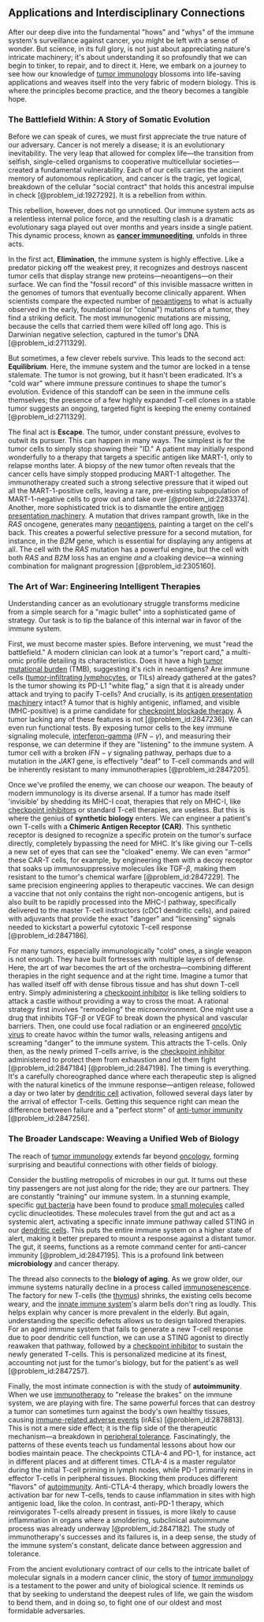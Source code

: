 ## Applications and Interdisciplinary Connections

After our deep dive into the fundamental "hows" and "whys" of the immune system's surveillance against cancer, you might be left with a sense of wonder. But science, in its full glory, is not just about appreciating nature's intricate machinery; it's about understanding it so profoundly that we can begin to tinker, to repair, and to direct it. Here, we embark on a journey to see how our knowledge of [tumor immunology](@article_id:154791) blossoms into life-saving applications and weaves itself into the very fabric of modern biology. This is where the principles become practice, and the theory becomes a tangible hope.

### The Battlefield Within: A Story of Somatic Evolution

Before we can speak of cures, we must first appreciate the true nature of our adversary. Cancer is not merely a disease; it is an evolutionary inevitability. The very leap that allowed for complex life—the transition from selfish, single-celled organisms to cooperative multicellular societies—created a fundamental vulnerability. Each of our cells carries the ancient memory of autonomous replication, and cancer is the tragic, yet logical, breakdown of the cellular "social contract" that holds this ancestral impulse in check [@problem_id:1927292]. It is a rebellion from within.

This rebellion, however, does not go unnoticed. Our immune system acts as a relentless internal police force, and the resulting clash is a dramatic evolutionary saga played out over months and years inside a single patient. This dynamic process, known as **[cancer immunoediting](@article_id:155620)**, unfolds in three acts.

In the first act, **Elimination**, the immune system is highly effective. Like a predator picking off the weakest prey, it recognizes and destroys nascent tumor cells that display strange new proteins—neoantigens—on their surface. We can find the "fossil record" of this invisible massacre written in the genomes of tumors that eventually become clinically apparent. When scientists compare the expected number of [neoantigens](@article_id:155205) to what is actually observed in the early, foundational (or "clonal") mutations of a tumor, they find a striking deficit. The most immunogenic mutations are missing, because the cells that carried them were killed off long ago. This is Darwinian negative selection, captured in the tumor's DNA [@problem_id:2711329].

But sometimes, a few clever rebels survive. This leads to the second act: **Equilibrium**. Here, the immune system and the tumor are locked in a tense stalemate. The tumor is not growing, but it hasn't been eradicated. It's a "cold war" where immune pressure continues to shape the tumor's evolution. Evidence of this standoff can be seen in the immune cells themselves; the presence of a few highly expanded T-cell clones in a stable tumor suggests an ongoing, targeted fight is keeping the enemy contained [@problem_id:2711329].

The final act is **Escape**. The tumor, under constant pressure, evolves to outwit its pursuer. This can happen in many ways. The simplest is for the tumor cells to simply stop showing their "ID." A patient may initially respond wonderfully to a therapy that targets a specific antigen like MART-1, only to relapse months later. A biopsy of the new tumor often reveals that the cancer cells have simply stopped producing MART-1 altogether. The immunotherapy created such a strong selective pressure that it wiped out all the MART-1-positive cells, leaving a rare, pre-existing subpopulation of MART-1-negative cells to grow out and take over [@problem_id:2283374]. Another, more sophisticated trick is to dismantle the entire [antigen presentation machinery](@article_id:199795). A mutation that drives rampant growth, like in the *RAS* oncogene, generates many [neoantigens](@article_id:155205), painting a target on the cell's back. This creates a powerful selective pressure for a second mutation, for instance, in the *B2M* gene, which is essential for displaying any antigens at all. The cell with the *RAS* mutation has a powerful engine, but the cell with both *RAS* and *B2M* loss has an engine *and* a cloaking device—a winning combination for malignant progression [@problem_id:2305160].

### The Art of War: Engineering Intelligent Therapies

Understanding cancer as an evolutionary struggle transforms medicine from a simple search for a "magic bullet" into a sophisticated game of strategy. Our task is to tip the balance of this internal war in favor of the immune system.

First, we must become master spies. Before intervening, we must "read the battlefield." A modern clinician can look at a tumor's "report card," a multi-omic profile detailing its characteristics. Does it have a high [tumor mutational burden](@article_id:168688) (TMB), suggesting it's rich in neoantigens? Are immune cells ([tumor-infiltrating lymphocytes](@article_id:175047), or TILs) already gathered at the gates? Is the tumor showing its PD-L1 "white flag," a sign that it is already under attack and trying to pacify T-cells? And crucially, is its [antigen presentation machinery](@article_id:199795) intact? A tumor that is highly antigenic, inflamed, and visible (MHC-positive) is a prime candidate for [checkpoint blockade therapy](@article_id:182824). A tumor lacking any of these features is not [@problem_id:2847236]. We can even run functional tests. By exposing tumor cells to the key immune signaling molecule, [interferon-gamma](@article_id:203042) ($IFN-\gamma$), and measuring their response, we can determine if they are "listening" to the immune system. A tumor cell with a broken $IFN-\gamma$ signaling pathway, perhaps due to a mutation in the *JAK1* gene, is effectively "deaf" to T-cell commands and will be inherently resistant to many immunotherapies [@problem_id:2847205].

Once we've profiled the enemy, we can choose our weapon. The beauty of modern immunology is its diverse arsenal. If a tumor has made itself 'invisible' by shedding its MHC-I coat, therapies that rely on MHC-I, like [checkpoint inhibitors](@article_id:154032) or standard T-cell therapies, are useless. But this is where the genius of **synthetic biology** enters. We can engineer a patient's own T-cells with a **Chimeric Antigen Receptor (CAR)**. This synthetic receptor is designed to recognize a specific protein on the tumor's surface directly, completely bypassing the need for MHC. It's like giving our T-cells a new set of eyes that can see the "cloaked" enemy. We can even "armor" these CAR-T cells, for example, by engineering them with a decoy receptor that soaks up immunosuppressive molecules like TGF-$\beta$, making them resistant to the tumor's chemical warfare [@problem_id:2847229]. The same precision engineering applies to therapeutic vaccines. We can design a vaccine that not only contains the right non-oncogenic antigens, but is also built to be rapidly processed into the MHC-I pathway, specifically delivered to the master T-cell instructors (cDC1 dendritic cells), and paired with adjuvants that provide the exact "danger" and "licensing" signals needed to kickstart a powerful cytotoxic T-cell response [@problem_id:2847186].

For many tumors, especially immunologically "cold" ones, a single weapon is not enough. They have built fortresses with multiple layers of defense. Here, the art of war becomes the art of the orchestra—combining different therapies in the right sequence and at the right time. Imagine a tumor that has walled itself off with dense fibrous tissue and has shut down T-cell entry. Simply administering a [checkpoint inhibitor](@article_id:186755) is like telling soldiers to attack a castle without providing a way to cross the moat. A rational strategy first involves "remodeling" the microenvironment. One might use a drug that inhibits TGF-$\beta$ or VEGF to break down the physical and vascular barriers. Then, one could use focal radiation or an engineered [oncolytic virus](@article_id:184325) to create havoc within the tumor walls, releasing antigens and screaming "danger" to the immune system. This attracts the T-cells. Only then, as the newly primed T-cells arrive, is the [checkpoint inhibitor](@article_id:186755) administered to protect them from exhaustion and let them fight [@problem_id:2847184] [@problem_id:2847198]. The timing is everything. It's a carefully choreographed dance where each therapeutic step is aligned with the natural kinetics of the immune response—antigen release, followed a day or two later by [dendritic cell](@article_id:190887) activation, followed several days later by the arrival of effector T-cells. Getting this sequence right can mean the difference between failure and a "perfect storm" of [anti-tumor immunity](@article_id:199793) [@problem_id:2847256].

### The Broader Landscape: Weaving a Unified Web of Biology

The reach of [tumor immunology](@article_id:154791) extends far beyond [oncology](@article_id:272070), forming surprising and beautiful connections with other fields of biology.

Consider the bustling metropolis of microbes in our gut. It turns out these tiny passengers are not just along for the ride; they are our partners. They are constantly "training" our immune system. In a stunning example, specific [gut bacteria](@article_id:162443) have been found to produce [small molecules](@article_id:273897) called cyclic dinucleotides. These molecules travel from the gut and act as a systemic alert, activating a specific innate immune pathway called STING in our [dendritic cells](@article_id:171793). This puts the entire immune system on a higher state of alert, making it better prepared to mount a response against a distant tumor. The gut, it seems, functions as a remote command center for anti-cancer immunity [@problem_id:2847195]. This is a profound link between **microbiology** and cancer therapy.

The thread also connects to the **biology of aging**. As we grow older, our immune systems naturally decline in a process called [immunosenescence](@article_id:192584). The factory for new T-cells (the [thymus](@article_id:183179)) shrinks, the existing cells become weary, and the [innate immune system](@article_id:201277)'s alarm bells don't ring as loudly. This helps explain why cancer is more prevalent in the elderly. But again, understanding the specific defects allows us to design tailored therapies. For an aged immune system that fails to generate a new T-cell response due to poor dendritic cell function, we can use a STING agonist to directly reawaken that pathway, followed by a [checkpoint inhibitor](@article_id:186755) to sustain the newly generated T-cells. This is personalized medicine at its finest, accounting not just for the tumor's biology, but for the patient's as well [@problem_id:2847257].

Finally, the most intimate connection is with the study of **autoimmunity**. When we use [immunotherapy](@article_id:149964) to "release the brakes" on the immune system, we are playing with fire. The same powerful forces that can destroy a tumor can sometimes turn against the body's own healthy tissues, causing [immune-related adverse events](@article_id:181012) (irAEs) [@problem_id:2878813]. This is not a mere side effect; it is the flip side of the therapeutic mechanism—a breakdown in [peripheral tolerance](@article_id:152730). Fascinatingly, the patterns of these events teach us fundamental lessons about how our bodies maintain peace. The checkpoints CTLA-4 and PD-1, for instance, act in different places and at different times. CTLA-4 is a master regulator during the initial T-cell priming in lymph nodes, while PD-1 primarily reins in effector T-cells in peripheral tissues. Blocking them produces different "flavors" of [autoimmunity](@article_id:148027). Anti-CTLA-4 therapy, which broadly lowers the activation bar for new T-cells, tends to cause inflammation in sites with high antigenic load, like the colon. In contrast, anti-PD-1 therapy, which reinvigorates T-cells already present in tissues, is more likely to cause inflammation in organs where a smoldering, subclinical autoimmune process was already underway [@problem_id:2847182]. The study of immunotherapy's successes and its failures is, in a deep sense, the study of the immune system's constant, delicate dance between aggression and tolerance.

From the ancient evolutionary contract of our cells to the intricate ballet of molecular signals in a modern cancer clinic, the story of [tumor immunology](@article_id:154791) is a testament to the power and unity of biological science. It reminds us that by seeking to understand the deepest rules of life, we gain the wisdom to bend them, and in doing so, to fight one of our oldest and most formidable adversaries.